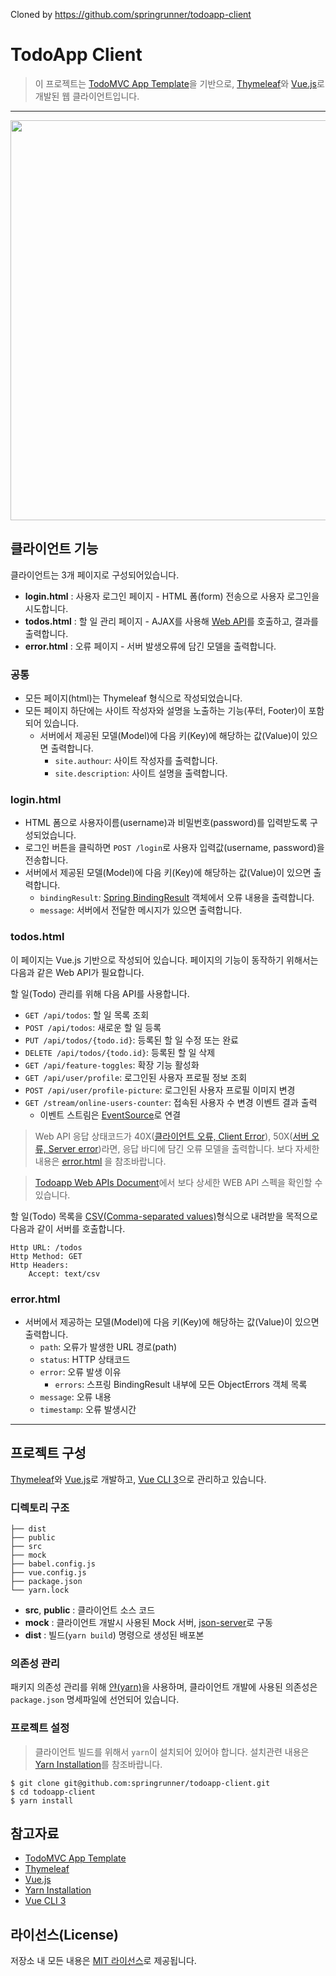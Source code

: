 Cloned by https://github.com/springrunner/todoapp-client

# TodoApp Client

> 이 프로젝트는 [TodoMVC App Template](https://github.com/tastejs/todomvc-app-template/)을 기반으로, [Thymeleaf](https://www.thymeleaf.org/)와 [Vue.js](https://vuejs.org/)로 개발된 웹 클라이언트입니다.

*****

<p align="center">
  <img width="640px" src="https://github.com/springrunner/todoapp-client/blob/master/.README/todoapp_client.png">
</p>

## 클라이언트 기능

클라이언트는 3개 페이지로 구성되어있습니다.

* **login.html** : 사용자 로그인 페이지 - HTML 폼(form) 전송으로 사용자 로그인을 시도합니다.
* **todos.html** : 할 일 관리 페이지 - AJAX를 사용해 [Web API](https://en.wikipedia.org/wiki/Web_API)를 호출하고, 결과를 출력합니다.
* **error.html** : 오류 페이지 - 서버 발생오류에 담긴 모델을 출력합니다.

### 공통
* 모든 페이지(html)는 Thymeleaf 형식으로 작성되었습니다.
* 모든 페이지 하단에는 사이트 작성자와 설명을 노출하는 기능(푸터, Footer)이 포함되어 있습니다.
    - 서버에서 제공된 모델(Model)에 다음 키(Key)에 해당하는 값(Value)이 있으면 출력합니다.
        - `site.authour`: 사이트 작성자를 출력합니다.
        - `site.description`: 사이트 설명을 출력합니다.

### login.html
* HTML 폼으로 사용자이름(username)과 비밀번호(password)를 입력받도록 구성되었습니다.
* 로그인 버튼을 클릭하면 `POST /login`로 사용자 입력값(username, password)을 전송합니다.
* 서버에서 제공된 모델(Model)에 다음 키(Key)에 해당하는 값(Value)이 있으면 출력합니다.
    - `bindingResult`: [Spring BindingResult](https://docs.spring.io/spring-framework/docs/current/javadoc-api/org/springframework/validation/BindingResult.html) 객체에서 오류 내용을 출력합니다.
    - `message`: 서버에서 전달한 메시지가 있으면 출력합니다.

### todos.html
이 페이지는 Vue.js 기반으로 작성되어 있습니다. 페이지의 기능이 동작하기 위해서는 다음과 같은 Web API가 필요합니다.

할 일(Todo) 관리를 위해 다음 API를 사용합니다.

* `GET /api/todos`: 할 일 목록 조회
* `POST /api/todos`: 새로운 할 일 등록
* `PUT /api/todos/{todo.id}`: 등록된 할 일 수정 또는 완료
* `DELETE /api/todos/{todo.id}`: 등록된 할 일 삭제
* `GET /api/feature-toggles`: 확장 기능 활성화
* `GET /api/user/profile`: 로그인된 사용자 프로필 정보 조회
* `POST /api/user/profile-picture`: 로그인된 사용자 프로필 이미지 변경
* `GET /stream/online-users-counter`: 접속된 사용자 수 변경 이벤트 결과 출력
  - 이벤트 스트림은 [EventSource](https://developer.mozilla.org/en-US/docs/Web/API/EventSource)로 연결

> Web API 응답 상태코드가 40X([클라이언트 오류, Client Error](https://developer.mozilla.org/ko/docs/Web/HTTP/Status#%ED%81%B4%EB%9D%BC%EC%9D%B4%EC%96%B8%ED%8A%B8_%EC%97%90%EB%9F%AC_%EC%9D%91%EB%8B%B5)), 50X([서버 오류, Server error](https://developer.mozilla.org/ko/docs/Web/HTTP/Status#%EC%84%9C%EB%B2%84_%EC%97%90%EB%9F%AC_%EC%9D%91%EB%8B%B5))라면, 응답 바디에 담긴 오류 모델을 출력합니다. 보다 자세한 내용은 [error.html](#errorhtml) 을 참조바랍니다.

> [Todoapp Web APIs Document](https://app.swaggerhub.com/apis-docs/code-rain/todoapp/1.0.0-snapshot)에서 보다 상세한 WEB API 스펙을 확인할 수 있습니다.

할 일(Todo) 목록을 [CSV(Comma-separated values)](https://en.wikipedia.org/wiki/Comma-separated_values)형식으로 내려받을 목적으로 다음과 같이 서버를 호출합니다.

```
Http URL: /todos
Http Method: GET
Http Headers:
    Accept: text/csv
```

### error.html
* 서버에서 제공하는 모델(Model)에 다음 키(Key)에 해당하는 값(Value)이 있으면 출력합니다. 
  - `path`: 오류가 발생한 URL 경로(path)
  - `status`: HTTP 상태코드
  - `error`: 오류 발생 이유
    - `errors`: 스프링 BindingResult 내부에 모든 ObjectErrors 객체 목록
  - `message`: 오류 내용
  - `timestamp`: 오류 발생시간

*****

## 프로젝트 구성

[Thymeleaf](https://www.thymeleaf.org/)와 [Vue.js](https://vuejs.org/)로 개발하고, [Vue CLI 3](https://cli.vuejs.org/)으로 관리하고 있습니다.

### 디렉토리 구조

```
├── dist
├── public
├── src
├── mock
├── babel.config.js
├── vue.config.js
├── package.json
└── yarn.lock
```

* **src**, **public** : 클라이언트 소스 코드
* **mock** : 클라이언트 개발시 사용된 Mock 서버, [json-server](https://github.com/typicode/json-server)로 구동
* **dist** : 빌드(`yarn build`) 명령으로 생성된 배포본

### 의존성 관리

패키지 의존성 관리를 위해 [얀(yarn)](https://yarnpkg.com/en/)을 사용하며, 클라이언트 개발에 사용된 의존성은 `package.json` 명세파일에 선언되어 있습니다.

### 프로젝트 설정
> 클라이언트 빌드를 위해서 `yarn`이 설치되어 있어야 합니다. 설치관련 내용은 [Yarn Installation](https://yarnpkg.com/en/docs/install)를 참조바랍니다.

```
$ git clone git@github.com:springrunner/todoapp-client.git
$ cd todoapp-client
$ yarn install
```

## 참고자료     

* [TodoMVC App Template](https://github.com/tastejs/todomvc-app-template/)
* [Thymeleaf](https://www.thymeleaf.org/)
* [Vue.js](https://vuejs.org/)
* [Yarn Installation](https://yarnpkg.com/en/docs/install)
* [Vue CLI 3](https://cli.vuejs.org/)

## 라이선스(License)

저장소 내 모든 내용은 [MIT 라이선스](https://en.wikipedia.org/wiki/MIT_License)로 제공됩니다.